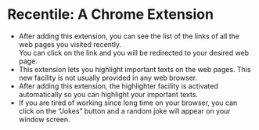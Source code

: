 # Recentile: A Chrome Extension
<ul>
<li>After adding this extension, you can see the list of the links of all the web pages you visited recently. </li>
You can click on the link and you will be redirected to your desired web page.  
<li>This extension lets you highlight important texts on the web pages. This new facility is not usually provided in any web browser.  </li>
<li>After adding this extension, the highlighter facility is activated automatically so you can highlight your important texts. </li>
<li>If you are tired of working since long time on your browser, you can click on the “Jokes” button and a random joke will appear on your window screen. </li>
</ul>
